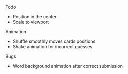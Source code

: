 Todo
- Position in the center
- Scale to viewport

Animation
- Shuffle smoothly moves cards positions
- Shake animation for incorrect guesses

Bugs
- Word background animation after correct submission

